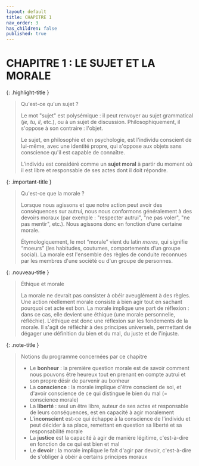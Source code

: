 ```yaml
---
layout: default
title: CHAPITRE 1
nav_order: 3
has_children: false
published: true
---
```


# CHAPITRE 1 : LE SUJET ET LA MORALE  




{: .highlight-title }
> Qu'est-ce qu'un sujet ?
>
> Le mot "sujet" est polysémique : il peut renvoyer au sujet grammatical (*je, tu, il*, etc.), ou à un sujet de discussion. Philosophiquement, il s'oppose à son contraire : l'objet. 
>   
> Le sujet, en philosophie et en psychologie, est l'individu conscient de lui-même, avec une identité propre, qui s'oppose aux objets sans conscience qu'il est capable de connaître. 
>  
> L'individu est considéré comme un **sujet moral** à partir du moment où il est libre et responsable de ses actes dont il doit répondre.

{: .important-title }
> Qu'est-ce que la morale ?
>
>Lorsque nous agissons et que notre action peut avoir des conséquences sur autrui, nous nous conformons généralement à des devoirs moraux (par exemple : "respecter autrui", "ne pas voler", "ne pas mentir", etc.). Nous agissons donc en fonction d’une certaine morale.
>
>Étymologiquement, le mot “morale” vient du latin *mores*, qui signifie “moeurs” (les habitudes, coutumes, comportements d’un groupe social). La morale est l'ensemble des règles de conduite reconnues par les membres d'une société ou d'un groupe de personnes.

{: .nouveau-title }
> Éthique et morale
>
>La morale ne devrait pas consister à obéir aveuglément à des règles. Une action réellement morale consiste à bien agir tout en sachant pourquoi cet acte est bon. La morale implique une part de réflexion : dans ce cas, elle devient une éthique (une morale personnelle, réfléchie). L'éthique est donc une réflexion sur les fondements de la morale. Il s'agit de réfléchir à des principes universels, permettant de dégager une définition du bien et du mal, du juste et de l'injuste.

{: .note-title }
> Notions du programme concernées par ce chapitre
>
>- Le **bonheur** : la première question morale est de savoir comment nous pouvons être heureux tout en prenant en compte autrui et son propre désir de parvenir au bonheur
>- La **conscience** : la morale implique d'être conscient de soi, et d'avoir conscience de ce qui distingue le bien du mal (= conscience morale)
>- La **liberté** : seul un être libre, auteur  de ses actes et responsable de leurs conséquences, est en capacité à agir moralement
>- L'**inconscient** est-ce qui échappe à la conscience de l'individu et peut décider à sa place, remettant en question sa liberté et sa responsabilité morale
>- La **justice** est la capacité à agir de manière légitime, c'est-à-dire en fonction de ce qui est bien et mal
>- Le **devoir** : la morale implique le fait d'agir par devoir, c'est-à-dire de s'obliger à obéir à certains principes moraux


